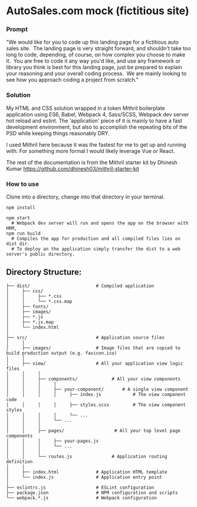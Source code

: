 # AutoSales.com mock (fictitious site)

### Prompt
"We would like for you to code up this landing page for a fictitious auto sales site.  The landing page is very straight forward, and shouldn't take too long to code, depending, of course, on how complex you choose to make it.  You are free to code it any way you'd like, and use any framework or library you think is best for this landing page, just be prepared to explain your reasoning and your overall coding process.  We are mainly looking to see how you approach coding a project from scratch."

### Solution
My HTML and CSS solution wrapped in a token Mithril boilerplate application using ES6, Babel, Webpack 4, Sass/SCSS, Webpack dev server hot reload and eslint. The 'application' piece of it is mainly to have a fast development environment, but also to accomplish the repeating bits of the PSD while keeping things reasonably DRY.

I used Mithril here because it was the fastest for me to get up and running with. For something more formal I would likely leverage Vue or React.

The rest of the documentation is from the Mithril starter kit by Dhinesh Kumar https://github.com/dhinesh03/mithril-starter-kit

### How to use
Clone into a directory, change into that directory in your terminal.

```shell
npm install

npm start
  # Webpack dev server will run and opens the app on the browser with HRM,
npm run build
  # Compiles the app for production and all compiled files lies on dist dir.
  # To deploy an the application simply transfer the dist to a web server's public directory.
```

## Directory Structure:
```shell
├── dist/                         # Compiled application
│     ├── css/
│     │     ├── *.css
│     │     └── *.css.map
│     ├── fonts/
│     ├── images/
│     ├── *.js
│     ├── *.js.map
│     └── index.html
│
├── src/                          # Application source files
│     │
│     ├── images/                 # Image files that are copied to build production output (e.g. favicon.ico)
│     │
│     ├── view/                   # All your application view logic files
│     │     │
│     │     ├── components/             # All your view components
│     │     │     │
│     │     │     ├── your-component/       # A single view component
│     │     │     │     ├── index.js            # The view component code
│     │     │     │     ├── styles.scss         # The view component styles
│     │     │     │     └── ...
│     │     │     └── ...
│     │     │
│     │     ├── pages/                   # All your top level page components
│     │     │     ├── your-pages.js
│     │     │     └── ...
│     │     │
│     │     └── routes.js               # Application routing definition
│     │
│     ├── index.html              # Application HTML template
│     └── index.js                # Application entry point
│
├── eslintrc.js                   # ESLint configuration
├── package.json                  # NPM configuration and scripts
└── webpack.*.js                  # Webpack configuration
```
